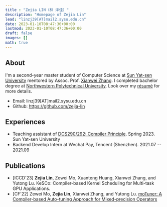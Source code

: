 ```yaml
---
title : "Zejia LIN（林 泽佳）"
description: "Homepage of Zejia Lin"
lead: "linzj39[AT]mail2.sysu.edu.cn"
date: 2023-01-10T08:47:36+00:00
lastmod: 2023-01-10T08:47:36+00:00
draft: false
images: []
math: true
---
```


## About

I'm a second-year master student of Computer Science at <a href="https://cse.sysu.edu.cn/">Sun Yat-sen University</a> mentored by Assoc. Prof. <a href="https://xianweiz.github.io/">Xianwei Zhang</a>. I completed bachelor degree at <a href="https://en.nwpu.edu.cn/">Northwestern Polytechnical University</a>. Look over my [résumé](/shared/resume.pdf) for more details.

- Email: linzj39[AT]mail2.sysu.edu.cn
- Github: <a href="https://github.com/zejia-lin">https://github.com/zejia-lin</a>

## Experiences

- Teaching assistant of <a href="https://arcsysu.github.io/teach/dcs290/s2023.html">DCS290/292: Compiler Principle</a>. Spring 2023. Sun Yat-sen University
- Backend Develop Intern at Wechat Pay, Tencent (Shenzhen). 2021.07 -- 2021.09

## Publications

- [ICCD'23] **Zejia Lin**, Zewei Mo, Xuanteng Huang, Xianwei Zhang, and Yutong Lu. KeSCo: Compiler-based Kernel Scheduling for Multi-task GPU Applications. 
- [CF'22] Zewei Mo, **Zejia Lin**, Xianwei Zhang, and Yutong Lu. <a href="https://dl.acm.org/doi/10.1145/3528416.3530231"> moTuner: A Compiler-based Auto-tuning Approach for Mixed-precision Operators</a>

